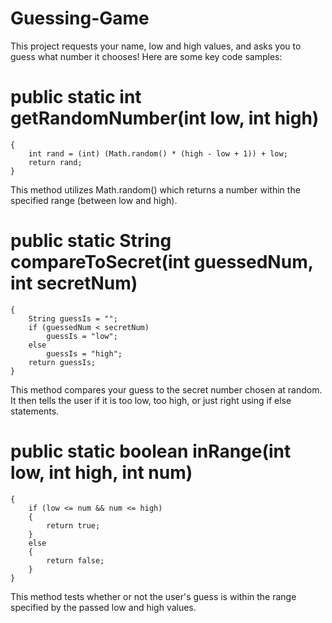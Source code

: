 # Guessing-Game
This project requests your name, low and high values, and asks you to guess what number it chooses! 
Here are some key code samples:

# public static int getRandomNumber(int low, int high)
	{
		int rand = (int) (Math.random() * (high - low + 1)) + low;
		return rand;
	}
   
This method utilizes Math.random() which returns a number within the specified range (between low and high).

# public static String compareToSecret(int guessedNum, int secretNum)
	{
		String guessIs = "";
		if (guessedNum < secretNum)
			guessIs = "low";
		else
			guessIs = "high";
		return guessIs;
	}
 This method compares your guess to the secret number chosen at random. It then tells the user if it is too low, too high, or just right using if else statements.
  
# public static boolean inRange(int low, int high, int num)
	{
		if (low <= num && num <= high)
		{
			return true;
		}
		else
		{
			return false;
		}
	}
This method tests whether or not the user's guess is within the range specified by the passed low and high values. 
